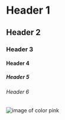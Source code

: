 # Header 1
## Header 2
### Header 3
#### Header 4
##### Header 5
###### Header 6

![image of color pink](https://htmlcolorcodes.com/assets/images/colors/pastel-pink-color-solid-background-1920x1080.png)
